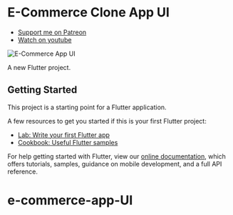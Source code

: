 # E-Commerce Clone App UI

- [Support me on Patreon](https://www.patreon.com/sopheamenvan?fan_landing=true)
- [Watch on youtube](https://youtu.be/-KvD42LLfBU)

![E-Commerce App UI](https://user-images.githubusercontent.com/16510597/180595687-c3308726-f965-4a84-a235-2444ec5be918.jpeg)

A new Flutter project.

## Getting Started

This project is a starting point for a Flutter application.

A few resources to get you started if this is your first Flutter project:

- [Lab: Write your first Flutter app](https://flutter.dev/docs/get-started/codelab)
- [Cookbook: Useful Flutter samples](https://flutter.dev/docs/cookbook)

For help getting started with Flutter, view our
[online documentation](https://flutter.dev/docs), which offers tutorials,
samples, guidance on mobile development, and a full API reference.
# e-commerce-app-UI
